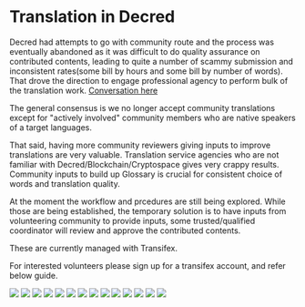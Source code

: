 # Translation in Decred

Decred had attempts to go with community route and the process was eventually abandoned as it was difficult to do quality assurance on contributed contents, leading to quite a number of scammy submission and inconsistent rates(some bill by hours and some bill by number of words). That drove the direction to engage professional agency to perform bulk of the translation work. [Conversation here](https://matrix.to/#/!tfqymymiNgzSUJTHqS:decred.org/$154345978427541MTytB:decred.org?via=decred.org&via=matrix.org&via=zettaport.com)

The general consensus is we no longer accept community translations except for "actively involved" community members who are native speakers of a target languages. 

That said, having more community reviewers giving inputs to improve translations are very valuable. Translation service agencies who are not familiar with Decred/Blockchain/Cryptospace gives very crappy results. Community inputs to build up Glossary is crucial for consistent choice of words and translation quality. 

At the moment the workflow and prcedures are still being explored. While those are being established, the temporary solution is to have inputs from volunteering community to provide inputs, some trusted/qualified coordinator will review and approve the contributed contents.

These are currently managed with Transifex. 

For interested volunteers please sign up for a transifex account, and refer below guide. 

![ ](img/Translation_Guide/TRANSIFEX.001.png)
![ ](img/Translation_Guide/TRANSIFEX.002.png)
![ ](img/Translation_Guide/TRANSIFEX.003.png)
![ ](img/Translation_Guide/TRANSIFEX.004.png)
![ ](img/Translation_Guide/TRANSIFEX.005.png)
![ ](img/Translation_Guide/TRANSIFEX.006.png)
![ ](img/Translation_Guide/TRANSIFEX.007.png)
![ ](img/Translation_Guide/TRANSIFEX.008.png)
![ ](img/Translation_Guide/TRANSIFEX.009.png)
![ ](img/Translation_Guide/TRANSIFEX.010.png)
![ ](img/Translation_Guide/TRANSIFEX.011.png)
![ ](img/Translation_Guide/TRANSIFEX.012.png)
![ ](img/Translation_Guide/TRANSIFEX.013.png)
![ ](img/Translation_Guide/TRANSIFEX.014.png)



